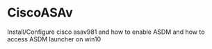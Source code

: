 # CiscoASAv
Install/Configure cisco asav981 and how to enable ASDM and how to access ASDM launcher on win10
